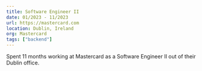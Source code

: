 ```yaml
---
title: Software Engineer II
date: 01/2023 - 11/2023
url: https://mastercard.com
location: Dublin, Ireland
org: Mastercard
tags: ["backend"]
---
```


Spent 11 months working at Mastercard as a Software Engineer II out of their Dublin office.
